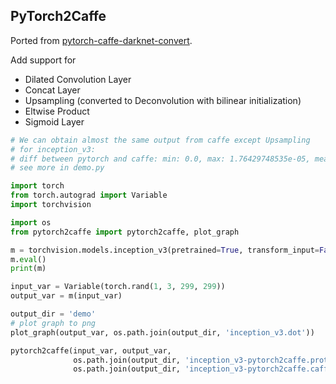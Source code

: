 ## PyTorch2Caffe

Ported from [pytorch-caffe-darknet-convert](https://github.com/marvis/pytorch-caffe-darknet-convert). 

Add support for 
+ Dilated Convolution Layer
+ Concat Layer
+ Upsampling (converted to Deconvolution with bilinear initialization)
+ Eltwise Product
+ Sigmoid Layer

```python
# We can obtain almost the same output from caffe except Upsampling
# for inception_v3: 
# diff between pytorch and caffe: min: 0.0, max: 1.76429748535e-05, mean: 2.14079022953e-06
# see more in demo.py

import torch
from torch.autograd import Variable
import torchvision

import os
from pytorch2caffe import pytorch2caffe, plot_graph

m = torchvision.models.inception_v3(pretrained=True, transform_input=False)
m.eval()
print(m)

input_var = Variable(torch.rand(1, 3, 299, 299))
output_var = m(input_var)

output_dir = 'demo'
# plot graph to png
plot_graph(output_var, os.path.join(output_dir, 'inception_v3.dot'))

pytorch2caffe(input_var, output_var, 
              os.path.join(output_dir, 'inception_v3-pytorch2caffe.prototxt'),
              os.path.join(output_dir, 'inception_v3-pytorch2caffe.caffemodel'))

```

